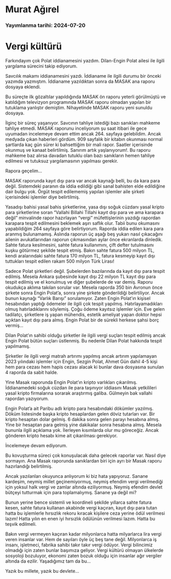 # Murat Ağırel

### Yayımlanma tarihi: 2024-07-20

# Vergi kültürü

Farkındayım çok Polat iddianamesini yazdım. Dilan-Engin Polat ailesi ile ilgili yargılama sürecini takip ediyorum.

Savcılık makamı iddianamesini yazdı. İddianame ile ilgili durumu bir önceki yazımda yazmıştım. İddianame yazıldıktan sonra da MASAK ana raporu dosyaya eklendi.

Bu süreçte ilk gözaltılar yapıldığında MASAK ön raporu yeterli görülmüştü ve katıldığım televizyon programında MASAK raporu olmadan yapılan bir tutuklama yanlıştır demiştim. Nihayetinde MASAK raporu yeni sunuldu dosyaya.

İlginç bir süreç yaşanıyor. Savcının tahliye istediği bazı sanıkları mahkeme tahliye etmedi. MASAK raporunu inceliyorum şu saat itibari ile gece uyumadan incelemeye devam ettim ancak 264. sayfaya gelebildim. Ancak medyada çıkan haberleri gördüm. 909 sayfalık bir kitabın okunması normal şartlarda kaç gün sürer ki bahsettiğim bir mali rapor. Saatler içerisinde okunmuş ve kanaat belirtilmiş. Sanırım artık yaşlanıyorum!. Bu raporu mahkeme baz alırsa davadan tutuklu olan bazı sanıkların hemen tahliye edilmesi ve tutuksuz yargılamasının yapılması gerekir.

Rapora geçelim...

MASAK raporunda kayıt dışı para var ancak kaynağı belli, bu da kara para değil. Sistemdeki paranın da iddia edildiği gibi sanal bahisten elde edildiğine dair bulgu yok. Örgüt tespit edilememiş yapılan işlemler aile şirketi içerisindeki işlemler diye belirtilmiş.

Yasadışı bahisi yasal bahis şirketlerine, yasa dışı soğuk cüzdanı yasal kripto para şirketlerine soran “Vallahi Billahi Tillahi kayıt dışı para ve ama karapara değil” minvalinde rapor hazırlayan “vergi” müfettişlerinin yazdığı rapordan karapara tespit edilmesini beklemek aşırı saflık olur. Tabii bunu okumasını yapabildiğim 264 sayfaya göre belirtiyorum. Raporda iddia edilen kara para aranmış bulunamamış. Aslında raporun üç aşağı beş yukarı nasıl çıkacağını ailenin avukatlarından raporun çıkmasından aylar önce ekranlarda dinledik. Sahte fatura kesilmesini, sahte fatura kullanımını, çift defter tutulmasını kuşku götürmez şekilde tespit etmiş. Bakın sahte fatura 500 milyon TL, kendi aralarındaki sahte fatura 170 milyon TL, fatura kesmeyip kayıt dışı tuttukları tespit edilen rakam 500 milyon Türk Lirası!

Sadece Polat şirketleri değil. Şubelerden bazılarında da kayıt dışı para tespit edilmiş. Mesela Ankara şubesinde kayıt dışı 22 milyon TL kayıt dışı para tespit edilmiş ve el konulmuş ve diğer şubelerde de var demiş. Raporu okudukça aklıma takılan sorular var. Mesela raporda 350 bin Avronun önce şirkete sonra Engin Polat’a, sonra yine şirkete gönderildiği belirtiliyor. Ancak bunun kaynağı “Varlık Barışı” sorulamıyor. Zaten Engin Polat’ın kişisel hesabından yaptığı ödemeler ile ilgili çok tespit yapılmış. Hatırlayamadıkları olmuş hatırladıklarını söylemiş. Çoğu ödeme kayıtsız işlemler için. Eve gelen tadilatçı, şirketlere iş yapan mühendis, estetik ameliyat yapan doktor hepsi açıktan kayıt dışı para almış. Engin Polat bir de sürekli herkese şahsi borç vermiş...

Dilan Polat’ın sahibi olduğu şirketler ile ilgili vergi suçları tespit edilmiş ancak Engin Polat bütün suçları üstlenmiş. Bu nedenle Dilan Polat hakkında tespit yapılmamış.

Şirketler ile ilgili vergi matrah artırımı yapılmış ancak artırım yapılamayan 2023 yılındaki işlemler için Engin, Sezgin Polat, Ahmet Gün dahil 4-5 kişi hem para cezası hem hapis cezası alacak ki bunlar dava dosyasına sunulan 4 raporda da sabit halde.

Yine Masak raporunda Engin Polat’ın kripto varlıkları çıkarılmış. İddianamedeki soğuk cüzdan ile para taşınıyor iddiasını Masak yetkilileri yasal kripto firmalarına sorarak araştırmış galiba. Gülmeyin bak vallahi rapordan yazıyorum.

Engin Polat’a ait Paribu adlı kripto para hesabındaki dökümler yazılmış. Döküm listesinde başka kripto hesaplardan gelen döviz tutarları var. Bir kripto hesaptan dolar gelmiş. 6 dakika sonra gelen parayı hesabına almış. Yine bir hesaptan para gelmiş yine dakikalar sonra hesabına almış. Mesela bununla ilgili açıklama yok. İlerleyen kısımlarda olur mu göreceğiz. Ancak gönderen kripto hesabı kime ait çıkarılması gerekiyor.

İncelemeye devam ediyorum.

Bu kovuşturma süreci çok konuşulacak daha gelecek raporlar var. Nasıl diye sormayın. Ana Masak raporunda sanıklardan biri için ayrı bir Masak raporu hazırlandığı belirtilmiş.

Ancak yazılanları okuyunca anlıyorum ki biz hata yapıyoruz. Sanane kardeşim, neymiş millet geçinemiyormuş, neymiş efendim vergi verilmediği için yoksul halk vergi ve zamlar altında eziliyormuş. Neymiş efendim devlet bütçeyi tutturmak için para toplamalıymış. Sanane ya değil mi?

Bunun yerine bence sistemli ve koordineli şekilde yıllarca sahte fatura kesen, sahte fatura kullanan akabinde vergi kaçıran, kayıt dışı para tutan hatta bu işlemlerle hırsızlık rekoru kıracak kişilere ceza yerine ödül verilmesi lazım! Hatta yılın en enen iyi hırsızlık ödülünün verilmesi lazım. Hatta bu teşvik edilmeli.

Bakın vergi vermeyen kaçıran kadar milyonlarca hatta milyarlarca lira vergi veren insanlar var. Hem de sayıları öyle üç beş tane değil. Milyonlarca iş insanı, işletmeci, fabrika sahibi takır takır vergi ödüyor. Vergi bilincimiz olmadığı için zaten bunlar başımıza geliyor. Vergi kültürü olmayan ülkelerde sosyoloji bozuluyor, ekonomi zaten bozuk olduğu için insanlar ağır vergiler altında da ezilir. Yaşadığımız tam da bu...

Yazık bu millete, yazık bu devlete...

